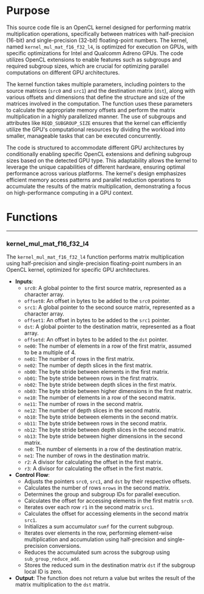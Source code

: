 # Purpose
This source code file is an OpenCL kernel designed for performing matrix multiplication operations, specifically between matrices with half-precision (16-bit) and single-precision (32-bit) floating-point numbers. The kernel, named `kernel_mul_mat_f16_f32_l4`, is optimized for execution on GPUs, with specific optimizations for Intel and Qualcomm Adreno GPUs. The code utilizes OpenCL extensions to enable features such as subgroups and required subgroup sizes, which are crucial for optimizing parallel computations on different GPU architectures.

The kernel function takes multiple parameters, including pointers to the source matrices (`src0` and `src1`) and the destination matrix (`dst`), along with various offsets and dimensions that define the structure and size of the matrices involved in the computation. The function uses these parameters to calculate the appropriate memory offsets and perform the matrix multiplication in a highly parallelized manner. The use of subgroups and attributes like `REQD_SUBGROUP_SIZE` ensures that the kernel can efficiently utilize the GPU's computational resources by dividing the workload into smaller, manageable tasks that can be executed concurrently.

The code is structured to accommodate different GPU architectures by conditionally enabling specific OpenCL extensions and defining subgroup sizes based on the detected GPU type. This adaptability allows the kernel to leverage the unique capabilities of different hardware, ensuring optimal performance across various platforms. The kernel's design emphasizes efficient memory access patterns and parallel reduction operations to accumulate the results of the matrix multiplication, demonstrating a focus on high-performance computing in a GPU context.
# Functions

---
### kernel\_mul\_mat\_f16\_f32\_l4
The `kernel_mul_mat_f16_f32_l4` function performs matrix multiplication using half-precision and single-precision floating-point numbers in an OpenCL kernel, optimized for specific GPU architectures.
- **Inputs**:
    - `src0`: A global pointer to the first source matrix, represented as a character array.
    - `offset0`: An offset in bytes to be added to the `src0` pointer.
    - `src1`: A global pointer to the second source matrix, represented as a character array.
    - `offset1`: An offset in bytes to be added to the `src1` pointer.
    - `dst`: A global pointer to the destination matrix, represented as a float array.
    - `offsetd`: An offset in bytes to be added to the `dst` pointer.
    - `ne00`: The number of elements in a row of the first matrix, assumed to be a multiple of 4.
    - `ne01`: The number of rows in the first matrix.
    - `ne02`: The number of depth slices in the first matrix.
    - `nb00`: The byte stride between elements in the first matrix.
    - `nb01`: The byte stride between rows in the first matrix.
    - `nb02`: The byte stride between depth slices in the first matrix.
    - `nb03`: The byte stride between higher dimensions in the first matrix.
    - `ne10`: The number of elements in a row of the second matrix.
    - `ne11`: The number of rows in the second matrix.
    - `ne12`: The number of depth slices in the second matrix.
    - `nb10`: The byte stride between elements in the second matrix.
    - `nb11`: The byte stride between rows in the second matrix.
    - `nb12`: The byte stride between depth slices in the second matrix.
    - `nb13`: The byte stride between higher dimensions in the second matrix.
    - `ne0`: The number of elements in a row of the destination matrix.
    - `ne1`: The number of rows in the destination matrix.
    - `r2`: A divisor for calculating the offset in the first matrix.
    - `r3`: A divisor for calculating the offset in the first matrix.
- **Control Flow**:
    - Adjusts the pointers `src0`, `src1`, and `dst` by their respective offsets.
    - Calculates the number of rows `nrows` in the second matrix.
    - Determines the group and subgroup IDs for parallel execution.
    - Calculates the offset for accessing elements in the first matrix `src0`.
    - Iterates over each row `r1` in the second matrix `src1`.
    - Calculates the offset for accessing elements in the second matrix `src1`.
    - Initializes a sum accumulator `sumf` for the current subgroup.
    - Iterates over elements in the row, performing element-wise multiplication and accumulation using half-precision and single-precision conversions.
    - Reduces the accumulated sum across the subgroup using `sub_group_reduce_add`.
    - Stores the reduced sum in the destination matrix `dst` if the subgroup local ID is zero.
- **Output**: The function does not return a value but writes the result of the matrix multiplication to the `dst` matrix.


